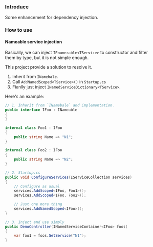 ### Introduce
Some enhancement for dependency injection. 

### How to use
#### Nameable service injection
Basically, we can inject `IEnumerable<TService>` to constructor and filter them by type, but it is not simple enough.  

This project provide a solution to resolve it.
1. Inherit from `INamebale`.
2. Call `AddNamedScoped<TService>()` in `Startup.cs`
3. Fianlly just inject `INamedServiceDictionary<TService>`.

Here's an example:
``` csharp
// 1. Inherit from `INamebale` and implementation.
public interface IFoo : INameable
{
}

internal class Foo1 : IFoo
{
    public string Name => "N1";
}

internal class Foo2 : IFoo
{
    public string Name => "N2";
}

// 2. Startup.cs
public void ConfigureServices(IServiceCollection services)
{
    // Configure as usual
    services.AddScoped<IFoo, Foo1>();
    services.AddScoped<IFoo, Foo2>();

    // Just one more thing
    services.AddNamedScoped<IFoo>();
}

// 3. Inject and use simply
public DemoController(INamedServiceContainer<IFoo> foos)
{
    var foo1 = foos.GetService("N1");
}
```

